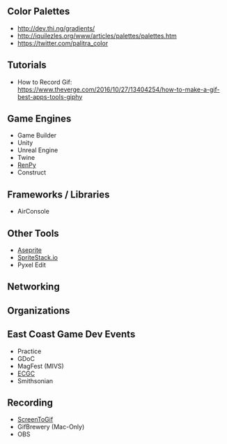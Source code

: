 ## Color Palettes

* http://dev.thi.ng/gradients/
* http://iquilezles.org/www/articles/palettes/palettes.htm
* https://twitter.com/palitra_color

## Tutorials

* How to Record Gif: https://www.theverge.com/2016/10/27/13404254/how-to-make-a-gif-best-apps-tools-giphy

## Game Engines

* Game Builder
* Unity
* Unreal Engine
* Twine
* [RenPy](https://www.renpy.org/)
* Construct

## Frameworks / Libraries

* AirConsole

## Other Tools

* [Aseprite](http://www.aseprite.org)
* [SpriteStack.io](https://spritestack.io/)
* Pyxel Edit

## Networking

## Organizations

## East Coast Game Dev Events

* Practice
* GDoC
* MagFest (MIVS)
* [ECGC](http://ecgconf.com/)
* Smithsonian 

## Recording

* [ScreenToGif](https://www.screentogif.com/)
* GifBrewery (Mac-Only)
* OBS
